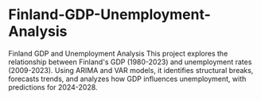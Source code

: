 # Finland-GDP-Unemployment-Analysis
Finland GDP and Unemployment Analysis  This project explores the relationship between Finland's GDP (1980-2023) and unemployment rates (2009-2023). Using ARIMA and VAR models, it identifies structural breaks, forecasts trends, and analyzes how GDP influences unemployment, with predictions for 2024-2028.
